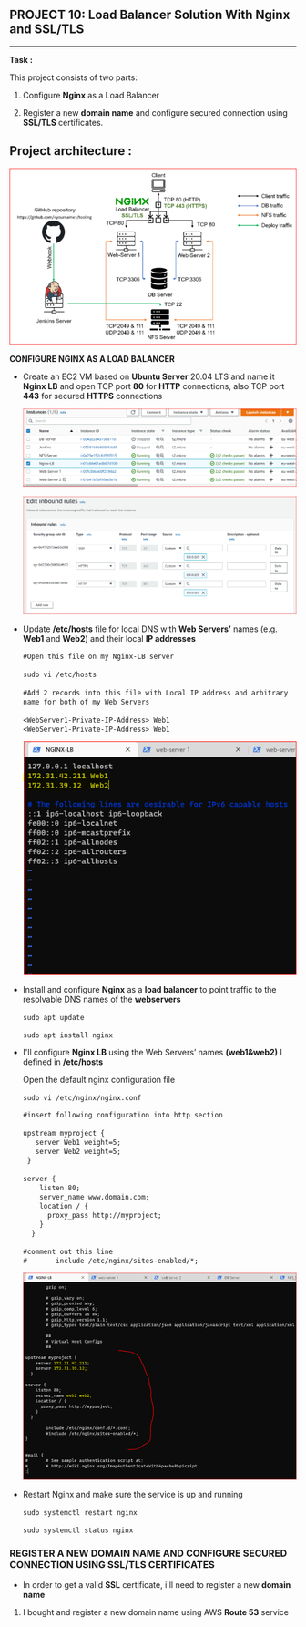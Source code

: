 ## PROJECT 10: Load Balancer Solution With Nginx and SSL/TLS
---
**Task :**

This project consists of two parts:

1. Configure **Nginx** as a Load Balancer

2. Register a new **domain name** and configure secured connection using **SSL/TLS** certificates.

**Project architecture :**
---

![](./Images/images10/Prj10%20Arch.PNG)

**CONFIGURE NGINX AS A LOAD BALANCER**

- Create an EC2 VM based on **Ubuntu Server** 20.04 LTS and name it **Nginx LB** and open TCP port **80** for **HTTP** connections, also TCP port **443** for secured **HTTPS** connections

  ![](./Images/images10/instances.PNG)

  ![](./Images/images10/inbd%20rule.PNG)

- Update **/etc/hosts** file for local DNS with **Web Servers’** names (e.g. **Web1** and **Web2**) and their local **IP addresses**
  ```
  #Open this file on my Nginx-LB server

  sudo vi /etc/hosts

  #Add 2 records into this file with Local IP address and arbitrary name for both of my Web Servers

  <WebServer1-Private-IP-Address> Web1
  <WebServer1-Private-IP-Address> Web1
  ```

  ![](./Images/images10/web1%20web2%20etc%20host.PNG)

 
- Install and configure **Nginx** as a **load balancer** to point traffic to the resolvable DNS names of the **webservers**
 
  `sudo apt update`

  `sudo apt install nginx`

- I'll configure **Nginx LB** using the Web Servers’ names **(web1&web2)** I defined in **/etc/hosts**

  Open the default nginx configuration file

  `sudo vi /etc/nginx/nginx.conf`
  ```
  #insert following configuration into http section

  upstream myproject {
     server Web1 weight=5;
     server Web2 weight=5;
   }

  server {
      listen 80;
      server_name www.domain.com;
      location / {
        proxy_pass http://myproject;
      }
    }

  #comment out this line
  #       include /etc/nginx/sites-enabled/*;
  ```
  ![](./Images/images10/nginx%20config.PNG)

- Restart Nginx and make sure the service is up and running

  `sudo systemctl restart nginx`

  `sudo systemctl status nginx`  

### REGISTER A NEW DOMAIN NAME AND CONFIGURE SECURED CONNECTION USING **SSL/TLS** CERTIFICATES

- In order to get a valid **SSL** certificate, i'll need to register a new **domain name**

1. I bought and register a new domain name using AWS **Route 53** service